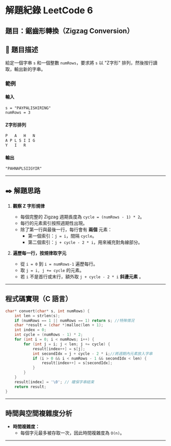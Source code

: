 # 解題紀錄 LeetCode 6

## 題目：鋸齒形轉換（Zigzag Conversion）

## 📙 題目描述

給定一個字串 `s` 和一個整數 `numRows`，要求將 `s` 以 "Z字形" 排列，然後按行讀取，輸出新的字串。

### **範例**

#### **輸入**

```txt
s = "PAYPALISHIRING"
numRows = 3
```

#### **Z字形排列**

```txt
P   A   H   N
A P L S I I G
Y   I   R
```

#### **輸出**

```txt
"PAHNAPLSIIGYIR"
```

---

## ✒️ 解題思路

1. **觀察 Z 字形規律**

   - 每個完整的 Zigzag 週期長度為 `cycle = (numRows - 1) * 2`。
   - 每行的元素索引按照週期性出現。
   - 除了第一行與最後一行，每行會有 **兩個** 元素：
     - 第一個索引：`j = i`，間隔 `cycle`。
     - 第二個索引：`j + cycle - 2 * i`，用來補充對角線部分。

2. **遍歷每一行，按規律取字元**

   - 從 `i = 0` 到 `i = numRows-1` 遍歷每行。
   - 取 `j = i, j += cycle` 的元素。
   - 若 `i` 不是首行或末行，額外取 `j + cycle - 2 * i` **斜邊元素** 。

---

## **程式碼實現（C 語言）**

```c
char* convert(char* s, int numRows) {
    int len = strlen(s);
    if (numRows == 1 || numRows == 1) return s; //特殊情況
    char *result = (char *)malloc(len + 1);
    int index = 0;
    int cycle = (numRows - 1) * 2;
    for (int i = 0; i < numRows; i++) {
        for (int j = i; j < len; j += cycle) {
            result[index++] = s[j];
            int secondIdx = j + cycle - 2 * i;//將週期內元素放入字串
            if (i > 0 && i < numRows - 1 && secondIdx < len) {
                result[index++] = s[secondIdx];
            }
        }
    }
    result[index] = '\0'; // 確保字串結束
    return result;
}

```

---

## **時間與空間複雜度分析**

- **時間複雜度：**
  - 每個字元最多被存取一次，因此時間複雜度為 `O(n)`。

---
